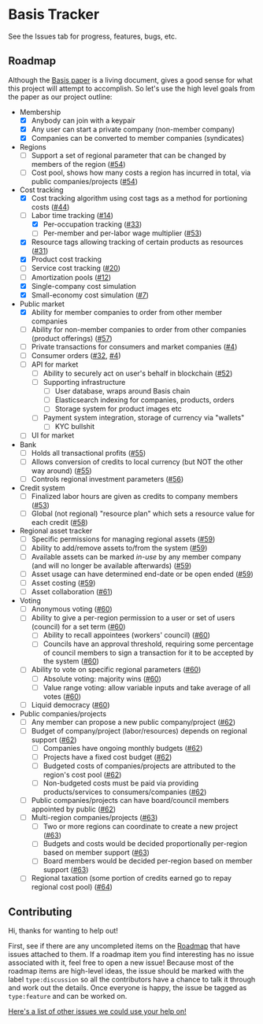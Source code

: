 # Basis Tracker

See the Issues tab for progress, features, bugs, etc.

## Roadmap

Although the [Basis paper](https://gitlab.com/basisproject/paper) is a living document, gives a good sense for what this project will attempt to accomplish. So let's use the high level goals from the paper as our project outline:

- Membership
  - [x] Anybody can join with a keypair
  - [x] Any user can start a private company (non-member company)
  - [x] Companies can be converted to member companies (syndicates)
- Regions
  - [ ] Support a set of regional parameter that can be changed by members of the region ([#54][i54])
  - [ ] Cost pool, shows how many costs a region has incurred in total, via public companies/projects ([#54][i54])
- Cost tracking
  - [x] Cost tracking algorithm using cost tags as a method for portioning costs ([#44][i44])
  - [ ] Labor time tracking ([#14][i14])
    - [x] Per-occupation tracking ([#33][i33])
    - [ ] Per-member and per-labor wage multiplier ([#53][i53])
  - [x] Resource tags allowing tracking of certain products as resources ([#31][i31])
  - [x] Product cost tracking
  - [ ] Service cost tracking ([#20][i20])
  - [ ] Amortization pools ([#12][i21])
  - [x] Single-company cost simulation
  - [x] Small-economy cost simulation ([#7][i7])
- Public market
  - [x] Ability for member companies to order from other member companies
  - [ ] Ability for non-member companies to order from other companies (product offerings) ([#57][i57])
  - [ ] Private transactions for consumers and market companies ([#4][i4])
  - [ ] Consumer orders ([#32][i32], [#4][i4])
  - [ ] API for market
    - [ ] Ability to securely act on user's behalf in blockchain ([#52][i52])
    - [ ] Supporting infrastructure
      - [ ] User database, wraps around Basis chain
      - [ ] Elasticsearch indexing for companies, products, orders
      - [ ] Storage system for product images etc
    - [ ] Payment system integration, storage of currency via "wallets"
      - [ ] KYC bullshit
  - [ ] UI for market
- Bank
  - [ ] Holds all transactional profits ([#55][i55])
  - [ ] Allows conversion of credits to local currency (but NOT the other way around) ([#55][i55])
  - [ ] Controls regional investment parameters ([#56][i56])
- Credit system
  - [ ] Finalized labor hours are given as credits to company members ([#53][i53])
  - [ ] Global (not regional) "resource plan" which sets a resource value for each credit ([#58][i58])
- Regional asset tracker
  - [ ] Specific permissions for managing regional assets ([#59][i59])
  - [ ] Ability to add/remove assets to/from the system ([#59][i59])
  - [ ] Available assets can be marked *in-use* by any member company (and will no longer be available afterwards) ([#59][i59])
  - [ ] Asset usage can have determined end-date or be open ended ([#59][i59])
  - [ ] Asset costing ([#59][i59])
  - [ ] Asset collaboration ([#61][i61])
- Voting
  - [ ] Anonymous voting ([#60][i60])
  - [ ] Ability to give a per-region permission to a user or set of users (council) for a set term ([#60][i60])
    - [ ] Ability to recall appointees (workers' council) ([#60][i60])
    - [ ] Councils have an approval threshold, requiring some percentage of council members to sign a transaction for it to be accepted by the system ([#60][i60])
  - [ ] Ability to vote on specific regional parameters ([#60][i60])
    - [ ] Absolute voting: majority wins ([#60][i60])
    - [ ] Value range voting: allow variable inputs and take average of all votes ([#60][i60])
  - [ ] Liquid democracy ([#60][i60])
- Public companies/projects
  - [ ] Any member can propose a new public company/project ([#62][i62])
  - [ ] Budget of company/project (labor/resources) depends on regional support ([#62][i62])
    - [ ] Companies have ongoing monthly budgets ([#62][i62])
    - [ ] Projects have a fixed cost budget ([#62][i62])
    - [ ] Budgeted costs of companies/projects are attributed to the region's cost pool ([#62][i62])
    - [ ] Non-budgeted costs must be paid via providing products/services to consumers/companies ([#62][i62])
  - [ ] Public companies/projects can have board/council members appointed by public ([#62][i62])
  - [ ] Multi-region companies/projects ([#63][i63])
    - [ ] Two or more regions can coordinate to create a new project ([#63][i63])
    - [ ] Budgets and costs would be decided proportionally per-region based on member support ([#63][i63])
    - [ ] Board members would be decided per-region based on member support ([#63][i63])
  - [ ] Regional taxation (some portion of credits earned go to repay regional cost pool) ([#64][i64])

[i4]: https://gitlab.com/basisproject/tracker/issues/4
[i7]: https://gitlab.com/basisproject/tracker/issues/7
[i14]: https://gitlab.com/basisproject/tracker/issues/14
[i20]: https://gitlab.com/basisproject/tracker/issues/20
[i21]: https://gitlab.com/basisproject/tracker/issues/21
[i31]: https://gitlab.com/basisproject/tracker/issues/31
[i32]: https://gitlab.com/basisproject/tracker/issues/32
[i33]: https://gitlab.com/basisproject/tracker/issues/33
[i44]: https://gitlab.com/basisproject/tracker/issues/44
[i52]: https://gitlab.com/basisproject/tracker/issues/52
[i53]: https://gitlab.com/basisproject/tracker/issues/53
[i54]: https://gitlab.com/basisproject/tracker/issues/54
[i55]: https://gitlab.com/basisproject/tracker/issues/55
[i56]: https://gitlab.com/basisproject/tracker/issues/56
[i57]: https://gitlab.com/basisproject/tracker/issues/57
[i58]: https://gitlab.com/basisproject/tracker/issues/58
[i59]: https://gitlab.com/basisproject/tracker/issues/59
[i60]: https://gitlab.com/basisproject/tracker/issues/60
[i61]: https://gitlab.com/basisproject/tracker/issues/61
[i62]: https://gitlab.com/basisproject/tracker/issues/62
[i63]: https://gitlab.com/basisproject/tracker/issues/63
[i64]: https://gitlab.com/basisproject/tracker/issues/64

## Contributing

Hi, thanks for wanting to help out!

First, see if there are any uncompleted items on the [Roadmap](#roadmap) that have issues attached to them. If a roadmap item you find interesting has no issue associated with it, feel free to open a new issue! Because most of the roadmap items are high-level ideas, the issue should be marked with the label `type:discussion` so all the contributors have a chance to talk it through and work out the details. Once everyone is happy, the issue be tagged as `type:feature` and can be worked on.

[Here's a list of other issues we could use your help on!](https://gitlab.com/basisproject/tracker/issues?scope=all&utf8=%E2%9C%93&state=opened&milestone_title=Any&label_name[]=help-wanted)


